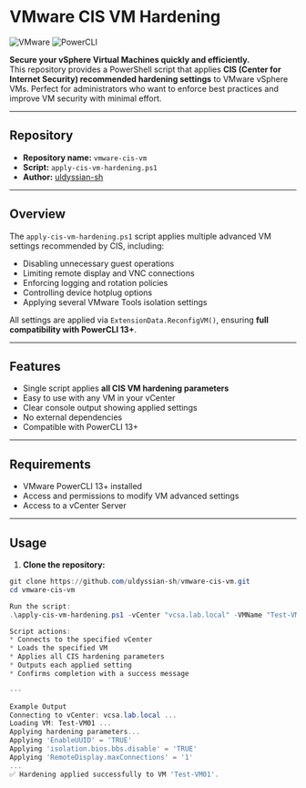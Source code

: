 # VMware CIS VM Hardening

![VMware](https://img.shields.io/badge/VMware-vSphere-blue) ![PowerCLI](https://img.shields.io/badge/PowerCLI-13%2B-brightgreen)

**Secure your vSphere Virtual Machines quickly and efficiently.**  
This repository provides a PowerShell script that applies **CIS (Center for Internet Security) recommended hardening settings** to VMware vSphere VMs. Perfect for administrators who want to enforce best practices and improve VM security with minimal effort.

---

## Repository

- **Repository name:** `vmware-cis-vm`
- **Script:** `apply-cis-vm-hardening.ps1`
- **Author:** [uldyssian-sh](https://github.com/uldyssian-sh)

---

## Overview

The `apply-cis-vm-hardening.ps1` script applies multiple advanced VM settings recommended by CIS, including:

- Disabling unnecessary guest operations
- Limiting remote display and VNC connections
- Enforcing logging and rotation policies
- Controlling device hotplug options
- Applying several VMware Tools isolation settings

All settings are applied via `ExtensionData.ReconfigVM()`, ensuring **full compatibility with PowerCLI 13+**.

---

## Features

- Single script applies **all CIS VM hardening parameters**
- Easy to use with any VM in your vCenter
- Clear console output showing applied settings
- No external dependencies
- Compatible with PowerCLI 13+

---

## Requirements

- VMware PowerCLI 13+ installed
- Access and permissions to modify VM advanced settings
- Access to a vCenter Server

---

## Usage

1. **Clone the repository:**

```powershell
git clone https://github.com/uldyssian-sh/vmware-cis-vm.git
cd vmware-cis-vm

Run the script:
.\apply-cis-vm-hardening.ps1 -vCenter "vcsa.lab.local" -VMName "Test-VM01"

Script actions:
* Connects to the specified vCenter
* Loads the specified VM
* Applies all CIS hardening parameters
* Outputs each applied setting
* Confirms completion with a success message

---

Example Output
Connecting to vCenter: vcsa.lab.local ...
Loading VM: Test-VM01 ...
Applying hardening parameters...
Applying 'EnableUUID' = 'TRUE'
Applying 'isolation.bios.bbs.disable' = 'TRUE'
Applying 'RemoteDisplay.maxConnections' = '1'
...
✅ Hardening applied successfully to VM 'Test-VM01'.
